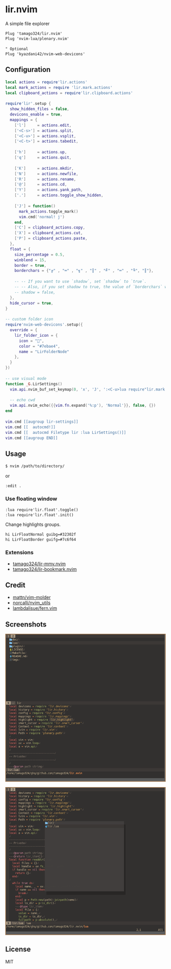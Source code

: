 # lir.nvim

A simple file explorer

```vim
Plug 'tamago324/lir.nvim'
Plug 'nvim-lua/plenary.nvim'

" Optional
Plug 'kyazdani42/nvim-web-devicons'
```


## Configuration

```lua
local actions = require'lir.actions'
local mark_actions = require 'lir.mark.actions'
local clipboard_actions = require'lir.clipboard.actions'

require'lir'.setup {
  show_hidden_files = false,
  devicons_enable = true,
  mappings = {
    ['l']     = actions.edit,
    ['<C-s>'] = actions.split,
    ['<C-v>'] = actions.vsplit,
    ['<C-t>'] = actions.tabedit,

    ['h']     = actions.up,
    ['q']     = actions.quit,

    ['K']     = actions.mkdir,
    ['N']     = actions.newfile,
    ['R']     = actions.rename,
    ['@']     = actions.cd,
    ['Y']     = actions.yank_path,
    ['.']     = actions.toggle_show_hidden,

    ['J'] = function()
      mark_actions.toggle_mark()
      vim.cmd('normal! j')
    end,
    ['C'] = clipboard_actions.copy,
    ['X'] = clipboard_actions.cut,
    ['P'] = clipboard_actions.paste,
  },
  float = {
    size_percentage = 0.5,
    winblend = 15,
    border = true,
    borderchars = {"╔" , "═" , "╗" , "║" , "╝" , "═" , "╚", "║"},

    -- -- If you want to use `shadow`, set `shadow` to `true`.
    -- -- Also, if you set shadow to true, the value of `borderchars` will be ignored.
    -- shadow = false,
  },
  hide_cursor = true,
}

-- custom folder icon
require'nvim-web-devicons'.setup({
  override = {
    lir_folder_icon = {
      icon = "",
      color = "#7ebae4",
      name = "LirFolderNode"
    },
  }
})

-- use visual mode
function _G.LirSettings()
  vim.api.nvim_buf_set_keymap(0, 'x', 'J', ':<C-u>lua require"lir.mark.actions".toggle_mark("v")<CR>', {noremap = true, silent = true})

  -- echo cwd
  vim.api.nvim_echo({{vim.fn.expand('%:p'), 'Normal'}}, false, {})
end

vim.cmd [[augroup lir-settings]]
vim.cmd [[  autocmd!]]
vim.cmd [[  autocmd Filetype lir :lua LirSettings()]]
vim.cmd [[augroup END]]
```


## Usage

```sh
$ nvim /path/to/directory/
```

or

```vim
:edit .
```

### Use floating window

```
:lua require'lir.float'.toggle()
:lua require'lir.float'.init()
```

Change highlights groups.

```viml
hi LirFloatNormal guibg=#32302f
hi LirFloatBorder guifg=#7c6f64
```


### Extensions

* [tamago324/lir-mmv.nvim](https://github.com/tamago324/lir-mmv.nvim)
* [tamago324/lir-bookmark.nvim](https://github.com/tamago324/lir-bookmark.nvim)


## Credit

* [mattn/vim-molder](https://github.com/mattn/vim-molder)
* [norcalli/nvim_utils](https://github.com/norcalli/nvim_utils)
* [lambdalisue/fern.vim](https://github.com/lambdalisue/fern.vim)

## Screenshots

![](https://github.com/tamago324/images/blob/master/lir.nvim/lir-normal.png)

![](https://github.com/tamago324/images/blob/master/lir.nvim/lir-float.png)


## License

MIT
